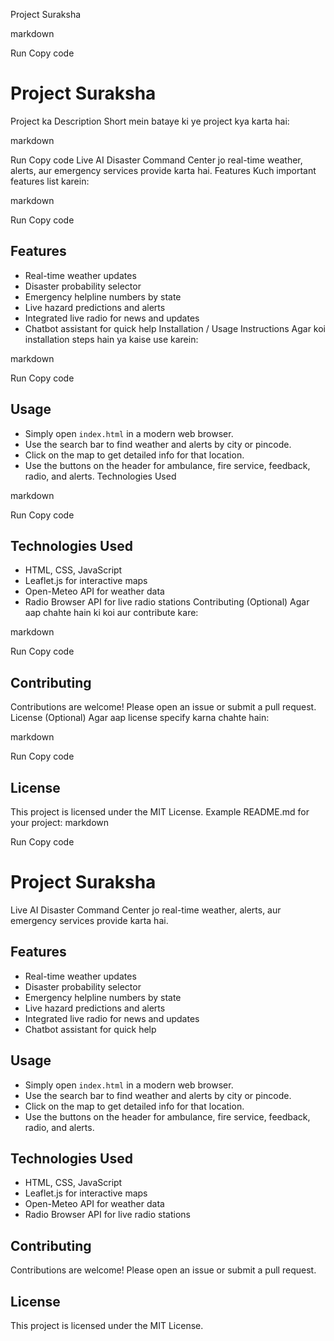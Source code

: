 Project Suraksha

markdown

Run
Copy code
# Project Suraksha
Project ka Description
Short mein bataye ki ye project kya karta hai:

markdown

Run
Copy code
Live AI Disaster Command Center jo real-time weather, alerts, aur emergency services provide karta hai.
Features
Kuch important features list karein:

markdown

Run
Copy code
## Features
- Real-time weather updates
- Disaster probability selector
- Emergency helpline numbers by state
- Live hazard predictions and alerts
- Integrated live radio for news and updates
- Chatbot assistant for quick help
Installation / Usage Instructions
Agar koi installation steps hain ya kaise use karein:

markdown

Run
Copy code
## Usage
- Simply open `index.html` in a modern web browser.
- Use the search bar to find weather and alerts by city or pincode.
- Click on the map to get detailed info for that location.
- Use the buttons on the header for ambulance, fire service, feedback, radio, and alerts.
Technologies Used

markdown

Run
Copy code
## Technologies Used
- HTML, CSS, JavaScript
- Leaflet.js for interactive maps
- Open-Meteo API for weather data
- Radio Browser API for live radio stations
Contributing (Optional)
Agar aap chahte hain ki koi aur contribute kare:

markdown

Run
Copy code
## Contributing
Contributions are welcome! Please open an issue or submit a pull request.
License (Optional)
Agar aap license specify karna chahte hain:

markdown

Run
Copy code
## License
This project is licensed under the MIT License.
Example README.md for your project:
markdown

Run
Copy code
# Project Suraksha

Live AI Disaster Command Center jo real-time weather, alerts, aur emergency services provide karta hai.

## Features

- Real-time weather updates
- Disaster probability selector
- Emergency helpline numbers by state
- Live hazard predictions and alerts
- Integrated live radio for news and updates
- Chatbot assistant for quick help

## Usage

- Simply open `index.html` in a modern web browser.
- Use the search bar to find weather and alerts by city or pincode.
- Click on the map to get detailed info for that location.
- Use the buttons on the header for ambulance, fire service, feedback, radio, and alerts.

## Technologies Used

- HTML, CSS, JavaScript
- Leaflet.js for interactive maps
- Open-Meteo API for weather data
- Radio Browser API for live radio stations

## Contributing

Contributions are welcome! Please open an issue or submit a pull request.

## License

This project is licensed under the MIT License.
